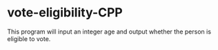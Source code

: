 # vote-eligibility-CPP

This program will input an integer age and output whether the person is eligible to vote.
